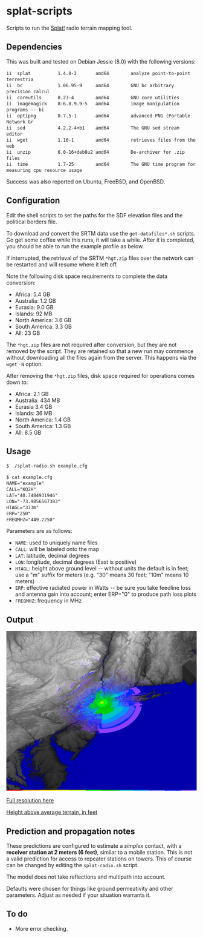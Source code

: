 # splat-scripts

Scripts to run the [Splat!](http://www.qsl.net/kd2bd/splat.html) radio terrain
mapping tool.

## Dependencies

This was built and tested on Debian Jessie (8.0) with the following versions:

```
ii  splat          1.4.0-2       amd64        analyze point-to-point terrestria
ii  bc             1.06.95-9     amd64        GNU bc arbitrary precision calcul
ii  coreutils      8.23-4        amd64        GNU core utilities
ii  imagemagick    8:6.8.9.9-5   amd64        image manipulation programs -- bi
ii  optipng        0.7.5-1       amd64        advanced PNG (Portable Network Gr
ii  sed            4.2.2-4+b1    amd64        The GNU sed stream editor
ii  wget           1.16-1        amd64        retrieves files from the web
ii  unzip          6.0-16+deb8u2 amd64        De-archiver for .zip files
ii  time           1.7-25        amd64        The GNU time program for measuring cpu resource usage
```

Success was also reported on Ubuntu, FreeBSD, and OpenBSD.

## Configuration

Edit the shell scripts to set the paths for the SDF elevation files and the
political borders file.

To download and convert the SRTM data use the `get-datafiles*.sh` scripts. Go
get some coffee while this runs, it will take a while. After it is completed,
you should be able to run the example profile as below.

If interrupted, the retrieval of the SRTM `*hgt.zip` files over the network can
be restarted and will resume where it left off.

Note the following disk space requirements to complete the data conversion:

* Africa: 5.4 GB
* Australia: 1.2 GB
* Eurasia: 9.0 GB
* Islands: 92 MB
* North America: 3.6 GB
* South America: 3.3 GB
* All: 23 GB

The `*hgt.zip` files are not required after conversion, but they are not
removed by the script.  They are retained so that a new run may commence
without downloading all the files again from the server.  This happens via the
`wget` `-N` option.

After removing the `*hgt.zip` files, disk space required for operations comes
down to:

* Africa: 2.1 GB
* Australia: 434 MB
* Eurasia 3.4 GB
* Islands: 36 MB
* North America: 1.4 GB
* South America: 1.3 GB
* All: 8.5 GB

## Usage

```
$ ./splat-radio.sh example.cfg
```

```
$ cat example.cfg
NAME="example"
CALL="KQ2H"
LAT="40.7484931946"
LON="-73.9856567383"
HTAGL="373m"
ERP="250"
FREQMHZ="449.2250"
```

Parameters are as follows:

* `NAME`: used to uniquely name files
* `CALL`: will be labeled onto the map
* `LAT`: latitude, decimal degrees
* `LON`: longitude, decimal degrees (East is positive)
* `HTAGL`: height above ground level -- without units the default is in feet;
  use a "m" suffix for meters (e.g. "30" means 30 feet; "10m" means 10 meters)
* `ERP`: effective radiated power in Watts -- be sure you take feedline loss
  and antenna gain into account; enter ERP="0" to produce path loss plots
* `FREQMHZ`: frequency in MHz

## Output

![output map thumbnail](example-map-thumb.jpg)

[Full resolution here](example-map.png)

[Height above average terrain, in feet](example-haat.txt)

## Prediction and propagation notes

These predictions are configured to estimate a *simplex* contact, with a
**receiver station at 2 meters (6 feet)**, similar to a mobile station.  This
is not a valid prediction for access to repeater stations on towers.  This of
course can be changed by editing the `splat-radio.sh` script.

The model does not take reflections and multipath into account.

Defaults were chosen for things like ground permeativity and other parameters.
Adjust as needed if your situation warrants it.

## To do

* More error checking.

